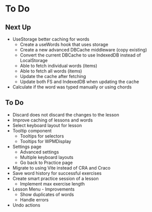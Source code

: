 # To Do

## Next Up

- UseStorage better caching for words
  - Create a useWords hook that uses storage
  - Create a new advanced DBCache middleware (copy existing)
  - Convert the current DBCache to use IndexedDB instead of LocalStorage
  - Able to fetch individual words (items)
  - Able to fetch all words (items)
  - Update the cache after fetching
  - Update both FS and IndexedDB when updating the cache
- Calculate if the word was typed manually or using chords

## To Do

- Discard does not discard the changes to the lesson
- Improve caching of lessons and words
- Select keyboard layout for lesson
- Tooltip component
  - Tooltips for selectors
  - Tooltips for WPMDisplay
- Settings page
  - Advanced settings
  - Multiple keyboard layouts
  - Go back to Practice page
- Migrate to using Vite instead of CRA and Craco
- Save word history for successful exercises
- Create smart practice session of a lesson
  - Implement max exercise length
- Lesson Menu - Improvements
  - Show duplicates of words
  - Handle errors
- Undo actions
